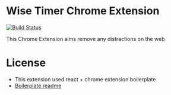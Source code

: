 # Wise Timer Chrome Extension

[![Build Status](https://cloud.drone.io/api/badges/rabelais88/wise-timer/status.svg)](https://cloud.drone.io/rabelais88/wise-timer)

This Chrome Extension aims remove any distractions on the web

# License

- This extension used react + chrome extension boilerplate
- [Boilerplate readme](https://github.com/lxieyang/chrome-extension-boilerplate-react)
